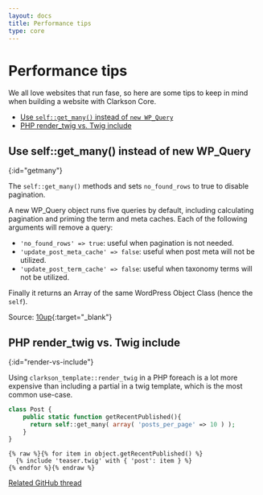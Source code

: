 ```yaml
---
layout: docs
title: Performance tips
type: core
---
```

# Performance tips
We all love websites that run fase, so here are some tips to keep in mind when building a website with Clarkson Core.

* [Use `self::get_many()` instead of `new WP_Query`](#getmany)
* [PHP render_twig vs. Twig include](#render-vs-include)


## Use self::get_many() instead of new WP_Query
{:id="getmany"}

The `self::get_many()` methods  and sets `no_found_rows` to true to disable pagination.

A new WP_Query object runs five queries by default, including calculating pagination and priming the term and meta caches. Each of the following arguments will remove a query:

* `'no_found_rows' => true`: useful when pagination is not needed.
* `'update_post_meta_cache' => false`: useful when post meta will not be utilized.
* `'update_post_term_cache' => false`: useful when taxonomy terms will not be utilized.

Finally it returns an Array of the same WordPress Object Class (hence the `self`).

Source: [10up](https://10up.github.io/Engineering-Best-Practices/php/){:target="_blank"}

## PHP render_twig vs. Twig include
{:id="render-vs-include"}

Using `clarkson_template::render_twig` in a PHP foreach is a lot more expensive than including a partial in a twig template, which is the most common use-case.

```php
class Post {
    public static function getRecentPublished(){
      return self::get_many( array( 'posts_per_page' => 10 ) );
    }
}
```


```twig
{% raw %}{% for item in object.getRecentPublished() %}
  {% include 'teaser.twig' with { 'post': item } %}
{% endfor %}{% endraw %}
```

[Related GitHub thread](https://github.com/level-level/Clarkson-Core/pull/49)
